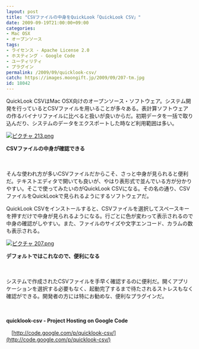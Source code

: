 ```yaml
---
layout: post
title: "CSVファイルの中身をQuickLook「QuickLook CSV」"
date: 2009-09-19T21:00:00+09:00
categories:
- Mac OSX
- オープンソース
tags: 
- ライセンス - Apache License 2.0
- ホスティング - Google Code
- ユーティリティ
- プラグイン
permalink: /2009/09/quicklook-csv/
catch: https://images.moongift.jp/2009/09/207-tm.jpg
id: 18042
---
```

QuickLook CSVはMac OSX向けのオープンソース・ソフトウェア。システム開発を行っているとCSVファイルを用いることが多々ある。表計算ソフトウェアの作るバイナリファイルに比べると扱いが良いからだ。初期データを一括で取り込んだり、システムのデータをエクスポートした時など利用範囲は多い。

  

[![ピクチャ 213.png](https://images.moongift.jp/2009/09/213-tm.jpg)](https://images.moongift.jp/2009/09/213.png)  
  
**CSVファイルの中身が確認できる**

  

　

  

そんな使われ方が多いCSVファイルだからこそ、さっと中身が見られると便利だ。テキストエディタで開いても良いが、やはり表形式で並んでいる方が分かりやすい。そこで使ってみたいのがQuickLook CSVになる。その名の通り、CSVファイルをQuickLookで見られるようにするソフトウェアだ。

  
  
<!--more-->

QuickLook CSVをインストールすると、CSVファイルを選択してスペースキーを押すだけで中身が見られるようになる。行ごとに色が変わって表示されるので中身の確認がしやすい。また、ファイルのサイズや文字エンコード、カラムの数も表示される。

  

[![ピクチャ 207.png](https://images.moongift.jp/2009/09/207-tm.jpg)](https://images.moongift.jp/2009/09/207.png)  
  
**デフォルトではこれなので、便利になる**

  

　

  

システムで作成されたCSVファイルを手早く確認するのに便利だ。開くアプリケーションを選択する必要もなく、起動完了するまで待たされるストレスもなく確認ができる。開発者の方には特にお勧めな、便利なプラグインだ。

  

　

  

**quicklook-csv - Project Hosting on Google Code**  
  
　[http://code.google.com/p/quicklook-csv/](http://code.google.com/p/quicklook-csv/)

  
